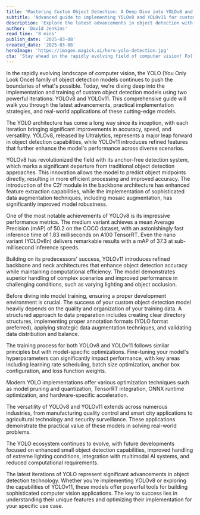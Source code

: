 ```yaml
---
title: 'Mastering Custom Object Detection: A Deep Dive into YOLOv8 and YOLOv11 Implementation'
subtitle: 'Advanced guide to implementing YOLOv8 and YOLOv11 for custom object detection'
description: 'Explore the latest advancements in object detection with this comprehensive guide to implementing YOLOv8 and YOLOv11. Learn about practical implementation strategies, optimization techniques, and real-world applications of these cutting-edge models.'
author: 'David Jenkins'
read_time: '8 mins'
publish_date: '2025-03-08'
created_date: '2025-03-08'
heroImage: 'https://images.magick.ai/hero-yolo-detection.jpg'
cta: 'Stay ahead in the rapidly evolving field of computer vision! Follow us on LinkedIn for regular updates on YOLO developments, implementation tips, and industry applications.'
---
```


In the rapidly evolving landscape of computer vision, the YOLO (You Only Look Once) family of object detection models continues to push the boundaries of what's possible. Today, we're diving deep into the implementation and training of custom object detection models using two powerful iterations: YOLOv8 and YOLOv11. This comprehensive guide will walk you through the latest advancements, practical implementation strategies, and real-world applications of these cutting-edge models.

The YOLO architecture has come a long way since its inception, with each iteration bringing significant improvements in accuracy, speed, and versatility. YOLOv8, released by Ultralytics, represents a major leap forward in object detection capabilities, while YOLOv11 introduces refined features that further enhance the model's performance across diverse scenarios.

YOLOv8 has revolutionized the field with its anchor-free detection system, which marks a significant departure from traditional object detection approaches. This innovation allows the model to predict object midpoints directly, resulting in more efficient processing and improved accuracy. The introduction of the C2f module in the backbone architecture has enhanced feature extraction capabilities, while the implementation of sophisticated data augmentation techniques, including mosaic augmentation, has significantly improved model robustness.

One of the most notable achievements of YOLOv8 is its impressive performance metrics. The medium variant achieves a mean Average Precision (mAP) of 50.2 on the COCO dataset, with an astonishingly fast inference time of 1.83 milliseconds on A100 TensorRT. Even the nano variant (YOLOv8n) delivers remarkable results with a mAP of 37.3 at sub-millisecond inference speeds.

Building on its predecessors' success, YOLOv11 introduces refined backbone and neck architectures that enhance object detection accuracy while maintaining computational efficiency. The model demonstrates superior handling of complex scenarios and improved performance in challenging conditions, such as varying lighting and object occlusion.

Before diving into model training, ensuring a proper development environment is crucial. The success of your custom object detection model heavily depends on the quality and organization of your training data. A structured approach to data preparation includes creating clear directory structures, implementing proper annotation formats (YOLO format preferred), applying strategic data augmentation techniques, and validating data distribution and balance.

The training process for both YOLOv8 and YOLOv11 follows similar principles but with model-specific optimizations. Fine-tuning your model's hyperparameters can significantly impact performance, with key areas including learning rate scheduling, batch size optimization, anchor box configuration, and loss function weights.

Modern YOLO implementations offer various optimization techniques such as model pruning and quantization, TensorRT integration, ONNX runtime optimization, and hardware-specific acceleration.

The versatility of YOLOv8 and YOLOv11 extends across numerous industries, from manufacturing quality control and smart city applications to agricultural technology and security surveillance. These applications demonstrate the practical value of these models in solving real-world problems.

The YOLO ecosystem continues to evolve, with future developments focused on enhanced small object detection capabilities, improved handling of extreme lighting conditions, integration with multimodal AI systems, and reduced computational requirements.

The latest iterations of YOLO represent significant advancements in object detection technology. Whether you're implementing YOLOv8 or exploring the capabilities of YOLOv11, these models offer powerful tools for building sophisticated computer vision applications. The key to success lies in understanding their unique features and optimizing their implementation for your specific use case.